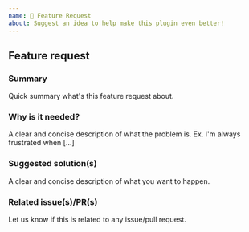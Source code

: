```yaml
---
name: 🚀 Feature Request
about: Suggest an idea to help make this plugin even better!
---
```


<!--
Hello 👋 Thank you for submitting a feature request.
-->

## Feature request

### Summary

Quick summary what's this feature request about.

### Why is it needed?

A clear and concise description of what the problem is. Ex. I'm always frustrated when [...]

### Suggested solution(s)

A clear and concise description of what you want to happen.

### Related issue(s)/PR(s)

Let us know if this is related to any issue/pull request.
